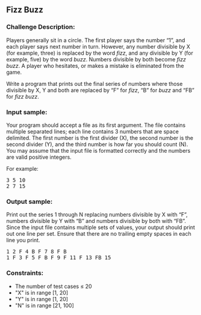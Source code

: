 <h2>Fizz Buzz</h2>

<h3>Challenge Description:</h3>

<p>
    Players generally sit in a circle. The first player says the number &#x201C;1&#x201D;, and each player says next number in turn.
    However, any number divisible by X (for example, three) is replaced by the word <em>fizz</em>, and any divisible
    by Y (for example, five) by the word <em>buzz</em>. Numbers divisible by both become <em>fizz buzz</em>. A player
    who hesitates, or makes a mistake is eliminated from the game.
</p>
<p>
    Write a program that prints out the final series of numbers where those divisible by X, Y and both are replaced
    by &#x201C;F&#x201D; for <em>fizz</em>, &#x201C;B&#x201D; for <em>buzz</em> and &#x201C;FB&#x201D; for <em>fizz buzz</em>.
</p>

<h3>Input sample:</h3>
<p>
    Your program should accept a file as its first argument. The file contains multiple separated lines; each line
    contains 3 numbers that are space delimited. The first number is the first divider (X), the second number is
    the second divider (Y), and the third number is how far you should count (N). You may assume that the input file
    is formatted correctly and the numbers are valid positive integers.
</p>
<p>
    For example:
</p>

<pre class="description-input-output">3 5 10
2 7 15</pre>

<h3>Output sample:</h3>

<p>
    Print out the series 1 through N replacing numbers divisible by X with &#x201C;F&#x201D;, numbers divisible by Y with &#x201C;B&#x201D;
    and numbers divisible by both with &#x201C;FB&#x201D;. Since the input file contains multiple sets of values, your output
    should print out one line per set. Ensure that there are no trailing empty spaces in each line you print.
</p>

<pre class="description-input-output">1 2 F 4 B F 7 8 F B
1 F 3 F 5 F B F 9 F 11 F 13 FB 15</pre>
<h3>Constraints:</h3>
<ul>
<li>The number of test cases &#x2264; 20</li>
<li>&quot;X&quot; is in range [1, 20]</li>
<li>&quot;Y&quot; is in range [1, 20]</li>
<li>&quot;N&quot; is in range [21, 100]</li>
</ul>